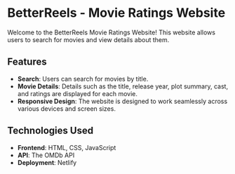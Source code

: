 # BetterReels - Movie Ratings Website

Welcome to the BetterReels Movie Ratings Website! This website allows users to search for movies and view details about them.

## Features

- **Search**: Users can search for movies by title.
- **Movie Details**: Details such as the title, release year, plot summary, cast, and ratings are displayed for each movie.
- **Responsive Design**: The website is designed to work seamlessly across various devices and screen sizes.

## Technologies Used

- **Frontend**: HTML, CSS, JavaScript
- **API**: The OMDb API
- **Deployment**: Netlify
